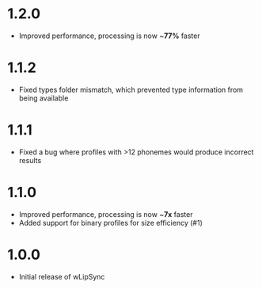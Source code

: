 # 1.2.0
* Improved performance, processing is now ~**77%** faster

# 1.1.2
* Fixed types folder mismatch, which prevented type information from being available

# 1.1.1
* Fixed a bug where profiles with >12 phonemes would produce incorrect results

# 1.1.0
* Improved performance, processing is now ~**7x** faster
* Added support for binary profiles for size efficiency (#1)

# 1.0.0
* Initial release of wLipSync
